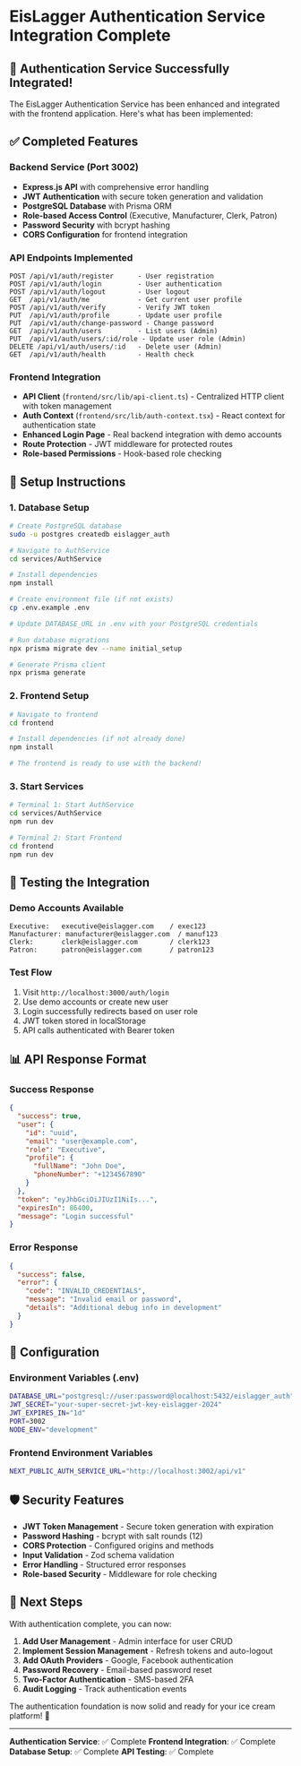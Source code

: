 # EisLagger Authentication Service Integration Complete

## 🎉 Authentication Service Successfully Integrated!

The EisLagger Authentication Service has been enhanced and integrated with the frontend application. Here's what has been implemented:

## ✅ Completed Features

### Backend Service (Port 3002)
- **Express.js API** with comprehensive error handling
- **JWT Authentication** with secure token generation and validation
- **PostgreSQL Database** with Prisma ORM
- **Role-based Access Control** (Executive, Manufacturer, Clerk, Patron)
- **Password Security** with bcrypt hashing
- **CORS Configuration** for frontend integration

### API Endpoints Implemented
```
POST /api/v1/auth/register      - User registration
POST /api/v1/auth/login         - User authentication  
POST /api/v1/auth/logout        - User logout
GET  /api/v1/auth/me            - Get current user profile
POST /api/v1/auth/verify        - Verify JWT token
PUT  /api/v1/auth/profile       - Update user profile
PUT  /api/v1/auth/change-password - Change password
GET  /api/v1/auth/users         - List users (Admin)
PUT  /api/v1/auth/users/:id/role - Update user role (Admin)
DELETE /api/v1/auth/users/:id   - Delete user (Admin)
GET  /api/v1/auth/health        - Health check
```

### Frontend Integration
- **API Client** (`frontend/src/lib/api-client.ts`) - Centralized HTTP client with token management
- **Auth Context** (`frontend/src/lib/auth-context.tsx`) - React context for authentication state
- **Enhanced Login Page** - Real backend integration with demo accounts
- **Route Protection** - JWT middleware for protected routes
- **Role-based Permissions** - Hook-based role checking

## 🚀 Setup Instructions

### 1. Database Setup
```bash
# Create PostgreSQL database
sudo -u postgres createdb eislagger_auth

# Navigate to AuthService
cd services/AuthService

# Install dependencies
npm install

# Create environment file (if not exists)
cp .env.example .env

# Update DATABASE_URL in .env with your PostgreSQL credentials

# Run database migrations
npx prisma migrate dev --name initial_setup

# Generate Prisma client
npx prisma generate
```

### 2. Frontend Setup
```bash
# Navigate to frontend
cd frontend

# Install dependencies (if not already done)
npm install

# The frontend is ready to use with the backend!
```

### 3. Start Services
```bash
# Terminal 1: Start AuthService
cd services/AuthService
npm run dev

# Terminal 2: Start Frontend  
cd frontend
npm run dev
```

## 🧪 Testing the Integration

### Demo Accounts Available
```
Executive:   executive@eislagger.com    / exec123
Manufacturer: manufacturer@eislagger.com  / manuf123  
Clerk:       clerk@eislagger.com        / clerk123
Patron:      patron@eislagger.com       / patron123
```

### Test Flow
1. Visit `http://localhost:3000/auth/login`
2. Use demo accounts or create new user
3. Login successfully redirects based on user role
4. JWT token stored in localStorage
5. API calls authenticated with Bearer token

## 📊 API Response Format

### Success Response
```json
{
  "success": true,
  "user": {
    "id": "uuid",
    "email": "user@example.com", 
    "role": "Executive",
    "profile": {
      "fullName": "John Doe",
      "phoneNumber": "+1234567890"
    }
  },
  "token": "eyJhbGciOiJIUzI1NiIs...",
  "expiresIn": 86400,
  "message": "Login successful"
}
```

### Error Response
```json
{
  "success": false,
  "error": {
    "code": "INVALID_CREDENTIALS",
    "message": "Invalid email or password",
    "details": "Additional debug info in development"
  }
}
```

## 🔧 Configuration

### Environment Variables (.env)
```bash
DATABASE_URL="postgresql://user:password@localhost:5432/eislagger_auth"
JWT_SECRET="your-super-secret-jwt-key-eislagger-2024"
JWT_EXPIRES_IN="1d"
PORT=3002
NODE_ENV="development"
```

### Frontend Environment Variables
```bash
NEXT_PUBLIC_AUTH_SERVICE_URL="http://localhost:3002/api/v1"
```

## 🛡️ Security Features

- **JWT Token Management** - Secure token generation with expiration
- **Password Hashing** - bcrypt with salt rounds (12)
- **CORS Protection** - Configured origins and methods
- **Input Validation** - Zod schema validation
- **Error Handling** - Structured error responses
- **Role-based Security** - Middleware for role checking

## 🔄 Next Steps

With authentication complete, you can now:

1. **Add User Management** - Admin interface for user CRUD
2. **Implement Session Management** - Refresh tokens and auto-logout
3. **Add OAuth Providers** - Google, Facebook authentication
4. **Password Recovery** - Email-based password reset
5. **Two-Factor Authentication** - SMS-based 2FA
6. **Audit Logging** - Track authentication events

The authentication foundation is now solid and ready for your ice cream platform! 🍦

---

**Authentication Service**: ✅ Complete
**Frontend Integration**: ✅ Complete  
**Database Setup**: ✅ Complete
**API Testing**: ✅ Complete
